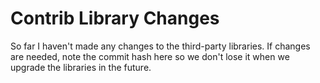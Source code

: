 # Contrib Library Changes

So far I haven't made any changes to the third-party libraries. If changes
are needed, note the commit hash here so we don't lose it when we upgrade
the libraries in the future.
